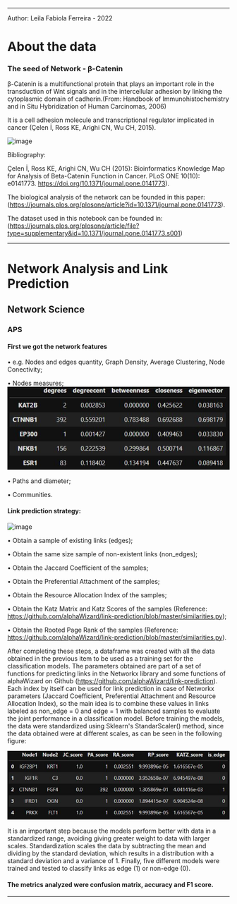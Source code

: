 __________________________________________________________________________________________________________________________________________________
Author: Leila Fabiola Ferreira - 2022

# About the data
### The seed of Network - β-Catenin

β-Catenin is a multifunctional protein that plays an important role in the transduction of Wnt signals and in the intercellular adhesion by linking the cytoplasmic domain of cadherin.(From: Handbook of Immunohistochemistry and in Situ Hybridization of Human Carcinomas, 2006)

It is a cell adhesion molecule and transcriptional regulator implicated in cancer (Çelen İ, Ross KE, Arighi CN, Wu CH, 2015).

![image](https://upload.wikimedia.org/wikipedia/commons/thumb/9/92/2bct_murinebcat.jpg/375px-2bct_murinebcat.jpg)

Bibliography: 

Çelen İ, Ross KE, Arighi CN, Wu CH (2015): Bioinformatics Knowledge Map for Analysis of Beta-Catenin Function in Cancer. PLoS ONE 10(10): e0141773. https://doi.org/10.1371/journal.pone.0141773). 

The biological analysis of the network can be founded in this paper: 
(https://journals.plos.org/plosone/article?id=10.1371/journal.pone.0141773).

The dataset used in this notebook can be founded in:
(https://journals.plos.org/plosone/article/file?type=supplementary&id=10.1371/journal.pone.0141773.s001)
__________________________________________________________________________________________________________________________________________________

# Network Analysis and Link Prediction

## Network Science
### APS

#### First we got the network features

• e.g. Nodes and edges quantity, Graph Density, Average Clustering, Node Conectivity;

• Nodes measures;
![image](dataframe_measures.JPG)

• Paths and diameter;

• Communities.

#### Link prediction strategy:

![image](https://user-images.githubusercontent.com/88637523/167493735-db9c5099-94c3-406e-a6a8-8496a67963d3.png)

• Obtain a sample of existing links (edges);

• Obtain the same size sample of non-existent links (non_edges);

• Obtain the Jaccard Coefficient of the samples;

• Obtain the Preferential Attachment of the samples;

• Obtain the Resource Allocation Index of the samples;

• Obtain the Katz Matrix and Katz Scores of the samples (Reference: https://github.com/alphaWizard/link-prediction/blob/master/similarities.py);

• Obtain the Rooted Page Rank of the samples (Reference: https://github.com/alphaWizard/link-prediction/blob/master/similarities.py).

 After completing these steps, a dataframe was created with all the data obtained in the previous item to be used as a training set for the classification models. The parameters obtained are part of a set of functions for predicting links in the Networkx library and some functions of alphaWizard on Github (https://github.com/alphaWizard/link-prediction). Each index by itself can be used for link prediction in case of Networkx parameters (Jaccard Coefficient, Preferential Attachment and Resource Allocation Index), so the main idea is to combine these values in links labeled as non_edge = 0 and edge = 1 with balanced samples to evaluate the joint performance in a classification model.
Before training the models, the data were standardized using Sklearn's StandarScaler() method, since the data obtained were at different scales, as can be seen in the following figure:

![image](dataframe.JPG)
 

 It is an important step because the models perform better with data in a standardized range, avoiding giving greater weight to data with larger scales. Standardization scales the data by subtracting the mean and dividing by the standard deviation, which results in a distribution with a standard deviation and a variance of 1.
Finally, five different models were trained and tested to classify links as edge (1) or non-edge (0).

#### The metrics analyzed were confusion matrix, accuracy and F1 score.

__________________________________________________________________________________________________________________________________________________
